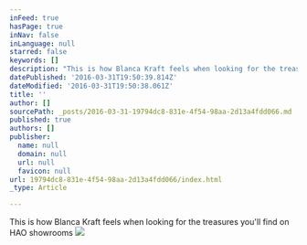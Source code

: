```yaml
---
inFeed: true
hasPage: true
inNav: false
inLanguage: null
starred: false
keywords: []
description: "This is how Blanca Kraft feels when looking for the treasures you'll find on HAO showrooms"
datePublished: '2016-03-31T19:50:39.814Z'
dateModified: '2016-03-31T19:50:38.061Z'
title: ''
author: []
sourcePath: _posts/2016-03-31-19794dc8-831e-4f54-98aa-2d13a4fdd066.md
published: true
authors: []
publisher:
  name: null
  domain: null
  url: null
  favicon: null
url: 19794dc8-831e-4f54-98aa-2d13a4fdd066/index.html
_type: Article

---
```

This is how Blanca Kraft feels when looking for the treasures you'll find on HAO showrooms
![](https://the-grid-user-content.s3-us-west-2.amazonaws.com/1fd6f257-d3f2-4a51-86c9-a9d9082a4df0.jpg)